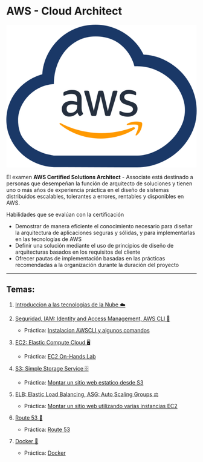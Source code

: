 # AWS - Cloud Architect

![aws](resources/images/awscloud.svg)

El examen **AWS Certified Solutions Architect** - Associate está destinado a personas que desempeñan la función de arquitecto de soluciones y tienen uno o más años de experiencia práctica en el diseño de sistemas distribuidos escalables, tolerantes a errores, rentables y disponibles en AWS.

Habilidades que se evalúan con la certificación
- Demostrar de manera eficiente el conocimiento necesario para diseñar la arquitectura de aplicaciones seguras y sólidas, y para implementarlas en las tecnologías de AWS
- Definir una solución mediante el uso de principios de diseño de arquitecturas basados en los requisitos del cliente
- Ofrecer pautas de implementación basadas en las prácticas recomendadas a la organización durante la duración del proyecto

---
## Temas:

1. [Introduccion a las tecnologias de la Nube ☁️](classes/01-Intro.md) 

2. [Seguridad, IAM: Identity and Access Management, AWS CLI 👮](classes/02-Seguridad-IAM-CLI.md)
    - Práctica: [Instalacion AWSCLI y algunos comandos](practicas/2-practica-iam-awscli.md)

3. [EC2: Elastic Compute Cloud 🖥️](classes/03-EC2.md)
    - Práctica: [EC2 On-Hands Lab](practicas/3-practica-EC2.pdf)

4. [S3: Simple Storage Service 🗄️](classes/04-S3.md)
    - Práctica: [Montar un sitio web estatico desde S3](practicas/4-practica-S3.md)
    
5. [ELB: Elastic Load Balancing, ASG: Auto Scaling Groups ⚖️](classes/05-ELB-ASG.md)
    - Práctica: [Montar un sitio web utilizando varias instancias EC2](practicas/5-practica-ELB.md)

6. [Route 53 📛](classes/06-Route53.md)
    - Práctica: [Route 53](practicas/6-practica-Route53.md)

7. [Docker 🐳](classes/07-Docker.md)
    - Práctica: [Docker](practicas/7-practica-docker.md)
    